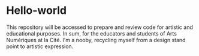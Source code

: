 # Hello-world
This repository will be accessed to prepare and review code for artistic and educational purposes. In sum, for the educators and students of Arts Numériques at la Cité.
I'm a nooby, recycling myself from a design stand point to artistic expression.
